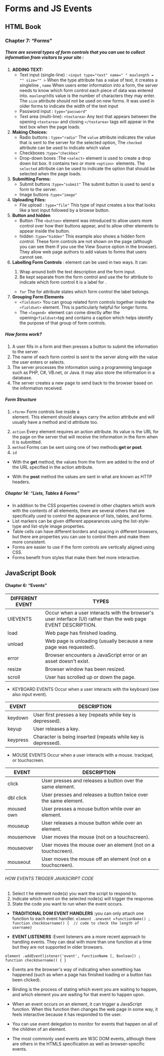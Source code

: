 # Forms and JS Events
## HTML Book 
### Chapter 7: “Forms”
##### There are several types of form controls that you can use to collect information from visitors to your site :
1. **ADDING TEXT:** 
    * Text input (single-line) : `<input type="text" name=" " maxlength = "" size="" >` When the type attribute has a value of text, it creates a singleline , `name` When users enter information into a form, the server needs to know which form control each piece of data was entered into. `maxlength`Its value is the number of characters they may enter. The `size` attribute should not be used on new forms. It was used in older forms to indicate the width of the text input
    * Password input : `type="password"`
    * Text area (multi-line): `<textarea>` Any text that appears between the opening `<textarea>` and closing `</textarea>` tags will appear in the text box when the page loads.
2. **Making Choices:**
    * Radio buttons : `type="radio"` The `value` attribute indicates the value that is sent to the server for the selected option, The `checked` attribute can be used to indicate which value
    * Checkboxes :`type="checkbox"`
    * Drop-down boxes :The `<select>` element is used to create a drop down list box. It contains two or more `<option> `elements. The `selected` attribute can be used to indicate the option that should be selected when the  page loads.
3. **Submitting Forms:** 
    * Submit buttons :`type="submit"` The submit button is used to send a form to the server.
    * Image buttons :`type="image"`
4. **Uploading Files:**
    * File upload : `type="file"` This type of input creates a box that looks like a text input followed by a browse button.
5. **Button and hidden** 
     * Button :The `<button>` element was introduced to allow users more control over how their buttons appear, and to allow other elements to appear inside the button.
     * hidden :`type="hidden"` This example also shows a hidden form control. These form controls are not shown on the page (although you can see them if you use the View Source option in the browser). They allow web page authors to add values to forms that users cannot see.
6. **Labelling Form Controls** :<label> element can be used in two ways. It can:
     1. Wrap around both the text description and the form input.
     2. Be kept separate from the form control and use the for attribute to indicate which form control it is a label for .
     * `for` The for attribute states which form control the label belongs.
7. **Grouping Form Elements**
     * `<fieldset>` You can group related form controls together inside the` <fieldset>` element. This is particularly helpful for longer forms.
     * The `<legend> `element can come directly after the opening` <fieldset> `tag and contains a caption which helps identify the purpose of that group of form controls.




##### How forms work?
1. A user fills in a form and then presses a button to submit the information to the server.
2. The name of each form control is sent to the server along with the value the user enters or selects.
3. The server processes the information using a programming language such as PHP, C#, VB.net, or Java. It may also store the information in a database.
4. The server creates a new page to send back to the browser based on the information received.

##### Form Structure
1.  `<form>` Form controls live inside a <form> element. This element should always carry the action attribute and will usually have a method and id attribute too.
2. `action` Every <form> element requires an action attribute. Its value is the URL for the page on the server that will receive the information in the form when it is submitted.
3. `method` Forms can be sent using one of two methods:**get or post**.
4. `id` 


* With the **get** method, the values from the form are added to the end of the URL specified in the action attribute. 


* With the **post** method the values are sent in what are known as HTTP headers.


##### Chapter 14: “Lists, Tables & Forms” 

* In addition to the CSS properties covered in other chapters which work with the contents of all elements, there are several others that are specifically used to control the appearance of lists, tables, and forms.
* List markers can be given different appearances using the list-style-type and list-style image properties.
* Table cells can have different borders and spacing in different browsers, but there are properties you can use to control them and make them more consistent.
* Forms are easier to use if the form controls are vertically aligned using CSS.
* Forms benefit from styles that make them feel more interactive.



## JavaScript Book 
#### Chapter 6: “Events” 
DIFFERENT EVENT | TYPES
----------------|------
UIEVENTS | Occur when a user interacts with the browser's user interface (UI) rather than the web page EVENT DESCRIPTION.
load | Web page has finished loading.
unload | Web page is unloading (usually because a new page was requested).
error |  Browser encounters a JavaScript error or an asset doesn't exist.
resize| Browser window has been resized.
scroll | User has scrolled up or down the page.


* KEYBOARD EVENTS Occur when a user interacts with the keyboard (see also input event).


EVENT | DESCRIPTION
------|-------------
keydown | User first presses a key (repeats while key is depressed).
keyup | User releases a key.
keypress | Character is being inserted (repeats while key is depressed).


* MOUSE EVENTS Occur when a user interacts with a mouse. trackpad, or touchscreen.


EVENT | DESCRIPTION
------|------------
click | User presses and releases a button over the same element.
dbl click | User presses and releases a button twice over the same element.
moused own | User presses a mouse button while over an element.
mouseup | User releases a mouse button while over an element.
mousemove |  User moves the mouse (not on a touchscreen).
mouseover |  User moves the mouse over an element (not on a touchscreen).
mouseout |User moves the mouse off an element (not on a touchscreen).

 

 ###### HOW EVENTS TRIGGER JAVASCRIPT CODE
 1. Select t he element node(s) you want the script to respond to.
 2. Indicate which event on the selected node(s) will trigger the response.
 3. State the code you want to run when the event occurs.


* **TRADITIONAL DOM EVENT HANDLERS** :you can only attach one function to each event handler.
`element .onevent =functionName() ;`
`function checkUsername() {  // code to check the length of username}`


* **EVENT LISTENERS** :Event listeners are a more recent approach to handling events. They can deal with more than one function at a time but they are not supported in older browsers.

`element .addEventlistener('event', functionName [, Boolean]) ;`
`function checkUsername() { }`


* Events are the browser's way of indicating when something has happened (such as when a page has finished loading or a button has been clicked).

* Binding is the process of stating which event you are waiting to happen, and which element you are waiting for that event to happen upon.

* When an event occurs on an element, it can trigger a JavaScript function. When this function then changes the web page in some way, it feels interactive because it has responded to the user.

* You can use event delegation to monitor for events that happen on all of the children of an element.

* The most commonly used events are W3C DOM events, although there are others in the HTMLS specification as well as browser-specific events.
